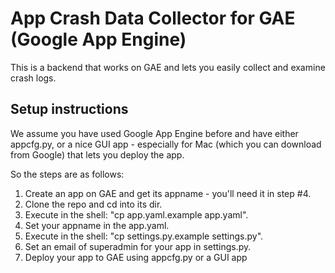 App Crash Data Collector for GAE (Google App Engine)
=============

This is a backend that works on GAE and lets you easily collect and examine crash logs.

Setup instructions
-------

We assume you have used Google App Engine before and have either appcfg.py, or a nice GUI app - especially for Mac (which you can download from Google) that lets you deploy the app.

So the steps are as follows:

1. Create an app on GAE and get its appname - you'll need it in step #4.
2. Clone the repo and cd into its dir.
3. Execute in the shell: "cp app.yaml.example app.yaml".
4. Set your appname in the app.yaml.
5. Execute in the shell: "cp settings.py.example settings.py".
6. Set an email of superadmin for your app in settings.py.
7. Deploy your app to GAE using appcfg.py or a GUI app
